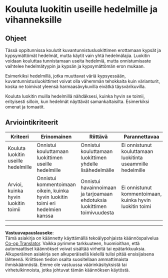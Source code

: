 <!--
CO_OP_TRANSLATOR_METADATA:
{
  "original_hash": "e74eb2fc7cc3b81916b52e957802f182",
  "translation_date": "2025-08-27T20:38:31+00:00",
  "source_file": "4-manufacturing/lessons/1-train-fruit-detector/assignment.md",
  "language_code": "fi"
}
-->
# Kouluta luokitin useille hedelmille ja vihanneksille

## Ohjeet

Tässä oppitunnissa koulutit kuvantunnistusluokittimen erottamaan kypsät ja kypsymättömät hedelmät, mutta käytit vain yhtä hedelmälajia. Luokitin voidaan kouluttaa tunnistamaan useita hedelmiä, mutta onnistumisaste vaihtelee hedelmätyypin ja kypsän ja kypsymättömän eron mukaan.

Esimerkiksi hedelmillä, jotka muuttavat väriä kypsyessään, kuvantunnistusluokittimet voivat olla vähemmän tehokkaita kuin värianturit, koska ne toimivat yleensä harmaasävykuvilla eivätkä täysvärikuvilla.

Kouluta luokitin muilla hedelmillä nähdäksesi, kuinka hyvin se toimii, erityisesti silloin, kun hedelmät näyttävät samankaltaisilta. Esimerkiksi omenat ja tomaatit.

## Arviointikriteerit

| Kriteeri | Erinomainen | Riittävä | Parannettavaa |
| -------- | ----------- | -------- | ------------- |
| Kouluta luokitin useille hedelmille | Onnistui kouluttamaan luokittimen useille hedelmille | Onnistui kouluttamaan luokittimen yhdelle lisähedelmälle | Ei onnistunut kouluttamaan luokitinta useammille hedelmille |
| Arvioi, kuinka hyvin luokitin toimii | Onnistui kommentoimaan oikein, kuinka hyvin luokitin toimi eri hedelmien kanssa | Onnistui havainnoimaan ja tarjoamaan ehdotuksia luokittimen toimivuudesta | Ei onnistunut kommentoimaan, kuinka hyvin luokitin toimi |

---

**Vastuuvapauslauseke**:  
Tämä asiakirja on käännetty käyttämällä tekoälypohjaista käännöspalvelua [Co-op Translator](https://github.com/Azure/co-op-translator). Vaikka pyrimme tarkkuuteen, huomioithan, että automaattiset käännökset voivat sisältää virheitä tai epätarkkuuksia. Alkuperäinen asiakirja sen alkuperäisellä kielellä tulisi pitää ensisijaisena lähteenä. Kriittisen tiedon osalta suositellaan ammattimaista ihmiskäännöstä. Emme ole vastuussa väärinkäsityksistä tai virhetulkinnoista, jotka johtuvat tämän käännöksen käytöstä.